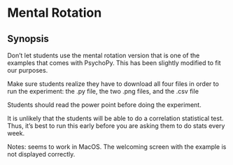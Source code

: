 # Mental Rotation

## Synopsis
Don’t let students use the mental rotation version that is one of the examples that comes with PsychoPy. This has been slightly modified to fit our purposes.

Make sure students realize they have to download all four files in order to run the experiment: the .py file, the two .png files, and the .csv file

Students should read the power point before doing the experiment. 

It is unlikely that the students will be able to do a correlation statistical test. Thus, it’s best to run this early before you are asking them to do stats every week. 


Notes:
seems to work in MacOS.  The welcoming screen with the example is not displayed correctly.
